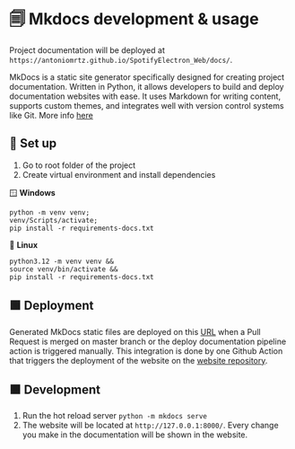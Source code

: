 # 🗐 Mkdocs development & usage

Project documentation will be deployed at `https://antoniomrtz.github.io/SpotifyElectron_Web/docs/`.

MkDocs is a static site generator specifically designed for creating project documentation. Written in Python, it allows developers to build and deploy documentation websites with ease. It uses Markdown for writing content, supports custom themes, and integrates well with version control systems like Git. More info [here](https://www.mkdocs.org/)

## 🔨 Set up

1. Go to root folder of the project
2. Create virtual environment and install dependencies

🪟 **Windows**
```console
python -m venv venv;
venv/Scripts/activate;
pip install -r requirements-docs.txt
```

🐧 **Linux**
```console
python3.12 -m venv venv &&
source venv/bin/activate &&
pip install -r requirements-docs.txt
```

## 🟩 Deployment

Generated MkDocs static files are deployed on this [URL](https://antoniomrtz.github.io/SpotifyElectron_Web/docs/) when a Pull Request is merged on master branch or the deploy documentation pipeline action is triggered manually. This integration is done by one Github Action that triggers the deployment of the website on the [website repository](https://github.com/AntonioMrtz/SpotifyElectron_Web).

## 🟧 Development

1. Run the hot reload server `python -m mkdocs serve`
2. The website will be located at `http://127.0.0.1:8000/`. Every change you make in the documentation will be shown in the website.

